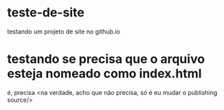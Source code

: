 # teste-de-site
testando um projeto de site no github.io

# testando se precisa que o arquivo esteja nomeado como index.html
é, precisa
<na verdade, acho que não precisa, só é eu mudar o publishing source/>

